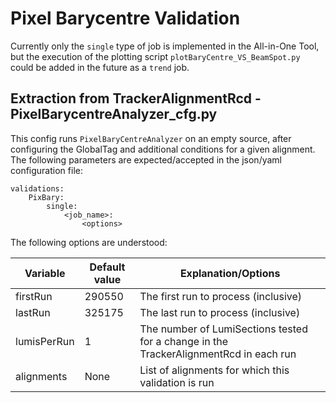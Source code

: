 # Pixel Barycentre Validation
Currently only the `single` type of job is implemented in the All-in-One Tool, but the execution of the plotting script `plotBaryCentre_VS_BeamSpot.py` could be added in the future as a `trend` job.

## Extraction from TrackerAlignmentRcd - PixelBarycentreAnalyzer_cfg.py
This config runs `PixelBaryCentreAnalyzer` on an empty source, after configuring the GlobalTag and additional conditions for a given alignment.
The following parameters are expected/accepted in the json/yaml configuration file:
```
validations:
    PixBary:
        single:
            <job_name>:
                <options>
```

The following options are understood:

Variable | Default value | Explanation/Options
-------- | ------------- | --------------------
firstRun | 290550 | The first run to process (inclusive)
lastRun | 325175 | The last run to process (inclusive)
lumisPerRun | 1 | The number of LumiSections tested for a change in the TrackerAlignmentRcd in each run
alignments | None | List of alignments for which this validation is run
